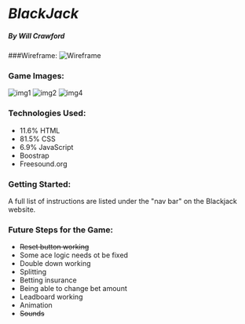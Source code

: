 # *BlackJack*

##### By Will Crawford

###Wireframe:
![Wireframe](https://i.imgur.com/ZqKtFaH.png "Wireframe")



### Game Images:
![img1](https://i.imgur.com/69yUPMU.png "test")
![img2](https://i.imgur.com/BX9mBMv.png "test")
![img4](https://i.imgur.com/hb8Us1M.png "test")

### Technologies Used:
* 11.6% HTML
* 81.5% CSS
* 6.9% JavaScript
* Boostrap
* Freesound.org

### Getting Started:
A full list of instructions are listed under the "nav bar" on the Blackjack website.

### Future Steps for the Game:
* ~~Reset button working~~
* Some ace logic needs ot be fixed
* Double down working
* Splitting
* Betting insurance
* Being able to change bet amount
* Leadboard working
* Animation
* ~~Sounds~~